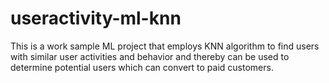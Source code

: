 # useractivity-ml-knn
This is a work sample ML project that employs KNN algorithm to find users with similar user activities and behavior and thereby can be used to determine potential users which can convert to paid customers.
